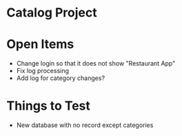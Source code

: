 # Catalog Project

# Open Items

- Change login so that it does not show "Restaurant App"
- Fix log processing
- Add log for category changes?

# Things to Test

- New database with no record except categories